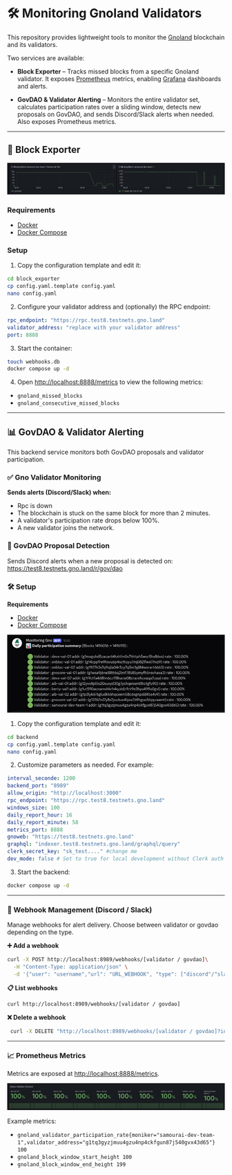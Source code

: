 # 🛠️ Monitoring Gnoland Validators

This repository provides lightweight tools to monitor the [Gnoland](https://gno.land) blockchain and its validators.

Two services are available:

- **Block Exporter** – Tracks missed blocks from a specific Gnoland validator. It exposes [Prometheus](https://prometheus.io/) metrics, enabling [Grafana](https://grafana.com/) dashboards and alerts.

- **GovDAO & Validator Alerting** – Monitors the entire validator set, calculates participation rates over a sliding window, detects new proposals on GovDAO, and sends Discord/Slack alerts when needed. Also exposes Prometheus metrics.

---

## 🚀 Block Exporter

![Dashboard principal](assets/Block_Exporter.png)

### Requirements

- [Docker](https://www.docker.com/)
- [Docker Compose](https://docs.docker.com/compose/)

### Setup

1. Copy the configuration template and edit it:

```bash
cd block_exporter
cp config.yaml.template config.yaml 
nano config.yaml
```

2. Configure your validator address and (optionally) the RPC endpoint:

```yaml
rpc_endpoint: "https://rpc.test8.testnets.gno.land"
validator_address: "replace with your validator address"
port: 8888
```

3. Start the container:

```bash
touch webhooks.db
docker compose up -d 
```

4. Open <http://localhost:8888/metrics> to view the following metrics:

- `gnoland_missed_blocks`
- `gnoland_consecutive_missed_blocks`

---

## 📊 GovDAO & Validator Alerting

This backend service monitors both GovDAO proposals and validator participation.

### ✅ Gno Validator Monitoring

**Sends alerts (Discord/Slack) when:**

- Rpc is down
- The blockchain is stuck on the same block for more than 2 minutes.
- A validator's participation rate drops below 100%.
- A new validator joins the network.

### 🧾 GovDAO Proposal Detection

Sends Discord alerts when a new proposal is detected on:
<https://test8.testnets.gno.land/r/gov/dao>

### 🛠️ Setup

**Requirements**

- [Docker](https://www.docker.com/)
- [Docker Compose](https://docs.docker.com/compose/)

![Discord alert daily](assets/discord_view.png)

1. Copy the configuration template and edit it:

``` bash
cd backend 
cp config.yaml.template config.yaml 
nano config.yaml
```

2. Customize parameters as needed. For example:

```yaml
interval_seconde: 1200
backend_port: "8989"
allow_origin: "http://localhost:3000"
rpc_endpoint: "https://rpc.test8.testnets.gno.land"
windows_size: 100
daily_report_hour: 16
daily_report_minute: 58
metrics_port: 8888
gnoweb: "https://test8.testnets.gno.land"
graphql: "indexer.test8.testnets.gno.land/graphql/query"
clerk_secret_key: "sk_test...." #change me
dev_mode: false # Set to true for local development without Clerk auth
```

3. Start the backend:

```bash
docker compose up -d 
```

---

### 🔗 Webhook Management (Discord / Slack)

Manage webhooks for alert delivery. Choose between validator or govdao depending on the type.

**➕ Add a webhook**

```bash
curl -X POST http://localhost:8989/webhooks/[validator / govdao]\
  -H "Content-Type: application/json" \
  -d '{"user": "username","url": "URL_WEBHOOK", "type": ["discord"/"slack"}'
```

**📋 List webhooks**

```bash
curl http://localhost:8989/webhooks/[validator / govdao]
```

**❌ Delete a webhook**

```bash
 curl -X DELETE "http://localhost:8989/webhooks/[validator / govdao]?id=x"
```

---

### 📈 Prometheus Metrics

Metrics are exposed at <http://localhost:8888/metrics>.

![Status of Validator](assets/status_of_validator.png)

Example metrics:

- `gnoland_validator_participation_rate{moniker="samourai-dev-team-1",validator_address="g1tq3gyzjmuu4gzu4np4ckfgun87j540gvx43d65"} 100`
- `gnoland_block_window_start_height 100`
- `gnoland_block_window_end_height 199`
